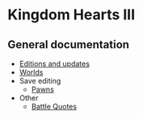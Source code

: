 # Kingdom Hearts III

## General documentation

* [Editions and updates](updates.md)
* [Worlds](worlds.md)
* Save editing
    * [Pawns](pawns.md)
* Other
    * [Battle Quotes](battlequotes.md)
